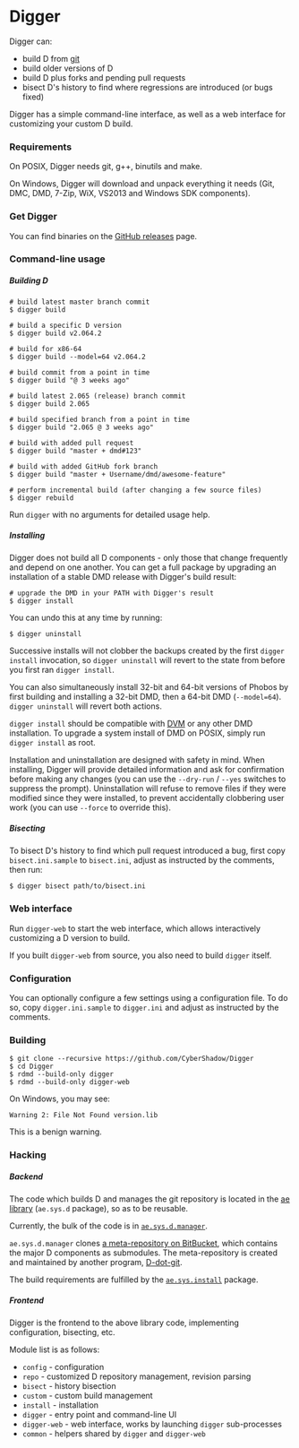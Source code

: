 # Digger

Digger can:

- build D from [git](https://github.com/D-Programming-Language)
- build older versions of D
- build D plus forks and pending pull requests
- bisect D's history to find where regressions are introduced (or bugs fixed)

Digger has a simple command-line interface, as well as a web interface for customizing your custom D build.

### Requirements

On POSIX, Digger needs git, g++, binutils and make.

On Windows, Digger will download and unpack everything it needs (Git, DMC, DMD, 7-Zip, WiX, VS2013 and Windows SDK components).

### Get Digger

You can find binaries on the [GitHub releases](https://github.com/CyberShadow/Digger/releases) page.

### Command-line usage

##### Building D

    # build latest master branch commit
    $ digger build

    # build a specific D version
    $ digger build v2.064.2

    # build for x86-64
    $ digger build --model=64 v2.064.2

    # build commit from a point in time
    $ digger build "@ 3 weeks ago"

    # build latest 2.065 (release) branch commit
    $ digger build 2.065

    # build specified branch from a point in time
    $ digger build "2.065 @ 3 weeks ago"

    # build with added pull request
    $ digger build "master + dmd#123"

    # build with added GitHub fork branch
    $ digger build "master + Username/dmd/awesome-feature"

    # perform incremental build (after changing a few source files)
    $ digger rebuild

Run `digger` with no arguments for detailed usage help.

##### Installing

Digger does not build all D components - only those that change frequently and depend on one another.
You can get a full package by upgrading an installation of a stable DMD release with Digger's build result:

    # upgrade the DMD in your PATH with Digger's result
    $ digger install

You can undo this at any time by running:

    $ digger uninstall

Successive installs will not clobber the backups created by the first `digger install` invocation,
so `digger uninstall` will revert to the state from before you first ran `digger install`.

You can also simultaneously install 32-bit and 64-bit versions of Phobos by first building and installing a 32-bit DMD,
then a 64-bit DMD (`--model=64`). `digger uninstall` will revert both actions.

`digger install` should be compatible with [DVM](https://github.com/jacob-carlborg/dvm) or any other DMD installation.
To upgrade a system install of DMD on POSIX, simply run `digger install` as root.

Installation and uninstallation are designed with safety in mind.
When installing, Digger will provide detailed information and ask for confirmation before making any changes
(you can use the `--dry-run` / `--yes` switches to suppress the prompt).
Uninstallation will refuse to remove files if they were modified since they were installed,
to prevent accidentally clobbering user work (you can use `--force` to override this).

##### Bisecting

To bisect D's history to find which pull request introduced a bug, first copy `bisect.ini.sample` to `bisect.ini`, adjust as instructed by the comments, then run:

    $ digger bisect path/to/bisect.ini

### Web interface

Run `digger-web` to start the web interface, which allows interactively customizing a D version to build.

If you built `digger-web` from source, you also need to build `digger` itself.

### Configuration

You can optionally configure a few settings using a configuration file.
To do so, copy `digger.ini.sample` to `digger.ini` and adjust as instructed by the comments.

### Building

    $ git clone --recursive https://github.com/CyberShadow/Digger
    $ cd Digger
    $ rdmd --build-only digger
    $ rdmd --build-only digger-web

On Windows, you may see:

    Warning 2: File Not Found version.lib

This is a benign warning.

### Hacking

##### Backend

The code which builds D and manages the git repository is located in the [ae library](https://github.com/CyberShadow/ae)
(`ae.sys.d` package), so as to be reusable.

Currently, the bulk of the code is in [`ae.sys.d.manager`](https://github.com/CyberShadow/ae/blob/master/sys/d/manager.d).

`ae.sys.d.manager` clones [a meta-repository on BitBucket](https://bitbucket.org/cybershadow/d), which contains the major D components as submodules.
The meta-repository is created and maintained by another program, [D-dot-git](https://github.com/CyberShadow/D-dot-git).

The build requirements are fulfilled by the [`ae.sys.install`](https://github.com/CyberShadow/ae/tree/master/sys/install) package.

##### Frontend

Digger is the frontend to the above library code, implementing configuration, bisecting, etc.

Module list is as follows:

- `config` - configuration
- `repo` - customized D repository management, revision parsing
- `bisect` - history bisection
- `custom` - custom build management
- `install` - installation
- `digger` - entry point and command-line UI
- `digger-web` - web interface, works by launching `digger` sub-processes
- `common` - helpers shared by `digger` and `digger-web`
